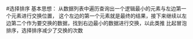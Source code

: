 #选择排序
    基本思想：
       从数据列表中遍历查询出一个逻辑最小的元素与左边第一个元素进行交换位置，
       这个左边的第一个元素就是最终的结果，接下来继续以左边第二个作为要交换的数据，找到右边最小的数据进行交换，以此类推
    比起冒泡排序，选择排序减少了交换的次数